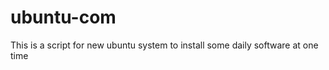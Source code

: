 ubuntu-com
==========

This is a script for new ubuntu system to install some daily software at one time
